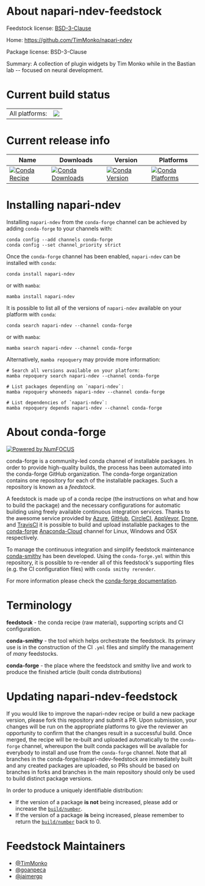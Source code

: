 About napari-ndev-feedstock
===========================

Feedstock license: [BSD-3-Clause](https://github.com/conda-forge/napari-ndev-feedstock/blob/main/LICENSE.txt)

Home: https://github.com/TimMonko/napari-ndev

Package license: BSD-3-Clause

Summary: A collection of plugin widgets by Tim Monko while in the Bastian lab -- focused on neural development.

Current build status
====================


<table><tr><td>All platforms:</td>
    <td>
      <a href="https://dev.azure.com/conda-forge/feedstock-builds/_build/latest?definitionId=19015&branchName=main">
        <img src="https://dev.azure.com/conda-forge/feedstock-builds/_apis/build/status/napari-ndev-feedstock?branchName=main">
      </a>
    </td>
  </tr>
</table>

Current release info
====================

| Name | Downloads | Version | Platforms |
| --- | --- | --- | --- |
| [![Conda Recipe](https://img.shields.io/badge/recipe-napari--ndev-green.svg)](https://anaconda.org/conda-forge/napari-ndev) | [![Conda Downloads](https://img.shields.io/conda/dn/conda-forge/napari-ndev.svg)](https://anaconda.org/conda-forge/napari-ndev) | [![Conda Version](https://img.shields.io/conda/vn/conda-forge/napari-ndev.svg)](https://anaconda.org/conda-forge/napari-ndev) | [![Conda Platforms](https://img.shields.io/conda/pn/conda-forge/napari-ndev.svg)](https://anaconda.org/conda-forge/napari-ndev) |

Installing napari-ndev
======================

Installing `napari-ndev` from the `conda-forge` channel can be achieved by adding `conda-forge` to your channels with:

```
conda config --add channels conda-forge
conda config --set channel_priority strict
```

Once the `conda-forge` channel has been enabled, `napari-ndev` can be installed with `conda`:

```
conda install napari-ndev
```

or with `mamba`:

```
mamba install napari-ndev
```

It is possible to list all of the versions of `napari-ndev` available on your platform with `conda`:

```
conda search napari-ndev --channel conda-forge
```

or with `mamba`:

```
mamba search napari-ndev --channel conda-forge
```

Alternatively, `mamba repoquery` may provide more information:

```
# Search all versions available on your platform:
mamba repoquery search napari-ndev --channel conda-forge

# List packages depending on `napari-ndev`:
mamba repoquery whoneeds napari-ndev --channel conda-forge

# List dependencies of `napari-ndev`:
mamba repoquery depends napari-ndev --channel conda-forge
```


About conda-forge
=================

[![Powered by
NumFOCUS](https://img.shields.io/badge/powered%20by-NumFOCUS-orange.svg?style=flat&colorA=E1523D&colorB=007D8A)](https://numfocus.org)

conda-forge is a community-led conda channel of installable packages.
In order to provide high-quality builds, the process has been automated into the
conda-forge GitHub organization. The conda-forge organization contains one repository
for each of the installable packages. Such a repository is known as a *feedstock*.

A feedstock is made up of a conda recipe (the instructions on what and how to build
the package) and the necessary configurations for automatic building using freely
available continuous integration services. Thanks to the awesome service provided by
[Azure](https://azure.microsoft.com/en-us/services/devops/), [GitHub](https://github.com/),
[CircleCI](https://circleci.com/), [AppVeyor](https://www.appveyor.com/),
[Drone](https://cloud.drone.io/welcome), and [TravisCI](https://travis-ci.com/)
it is possible to build and upload installable packages to the
[conda-forge](https://anaconda.org/conda-forge) [Anaconda-Cloud](https://anaconda.org/)
channel for Linux, Windows and OSX respectively.

To manage the continuous integration and simplify feedstock maintenance
[conda-smithy](https://github.com/conda-forge/conda-smithy) has been developed.
Using the ``conda-forge.yml`` within this repository, it is possible to re-render all of
this feedstock's supporting files (e.g. the CI configuration files) with ``conda smithy rerender``.

For more information please check the [conda-forge documentation](https://conda-forge.org/docs/).

Terminology
===========

**feedstock** - the conda recipe (raw material), supporting scripts and CI configuration.

**conda-smithy** - the tool which helps orchestrate the feedstock.
                   Its primary use is in the construction of the CI ``.yml`` files
                   and simplify the management of *many* feedstocks.

**conda-forge** - the place where the feedstock and smithy live and work to
                  produce the finished article (built conda distributions)


Updating napari-ndev-feedstock
==============================

If you would like to improve the napari-ndev recipe or build a new
package version, please fork this repository and submit a PR. Upon submission,
your changes will be run on the appropriate platforms to give the reviewer an
opportunity to confirm that the changes result in a successful build. Once
merged, the recipe will be re-built and uploaded automatically to the
`conda-forge` channel, whereupon the built conda packages will be available for
everybody to install and use from the `conda-forge` channel.
Note that all branches in the conda-forge/napari-ndev-feedstock are
immediately built and any created packages are uploaded, so PRs should be based
on branches in forks and branches in the main repository should only be used to
build distinct package versions.

In order to produce a uniquely identifiable distribution:
 * If the version of a package **is not** being increased, please add or increase
   the [``build/number``](https://docs.conda.io/projects/conda-build/en/latest/resources/define-metadata.html#build-number-and-string).
 * If the version of a package **is** being increased, please remember to return
   the [``build/number``](https://docs.conda.io/projects/conda-build/en/latest/resources/define-metadata.html#build-number-and-string)
   back to 0.

Feedstock Maintainers
=====================

* [@TimMonko](https://github.com/TimMonko/)
* [@goanpeca](https://github.com/goanpeca/)
* [@jaimergp](https://github.com/jaimergp/)

